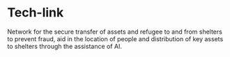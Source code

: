 # Tech-link

Network for the secure transfer of assets and refugee to and from shelters to prevent fraud, aid in the location of people and distribution of key assets to shelters through the assistance of AI.


